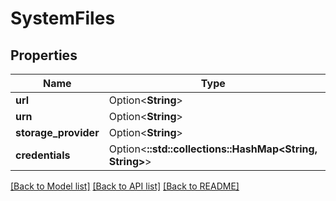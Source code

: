 # SystemFiles

## Properties

Name | Type | Description | Notes
------------ | ------------- | ------------- | -------------
**url** | Option<**String**> |  | [optional]
**urn** | Option<**String**> |  | [optional]
**storage_provider** | Option<**String**> |  | [optional]
**credentials** | Option<**::std::collections::HashMap<String, String>**> |  | [optional]

[[Back to Model list]](../README.md#documentation-for-models) [[Back to API list]](../README.md#documentation-for-api-endpoints) [[Back to README]](../README.md)


